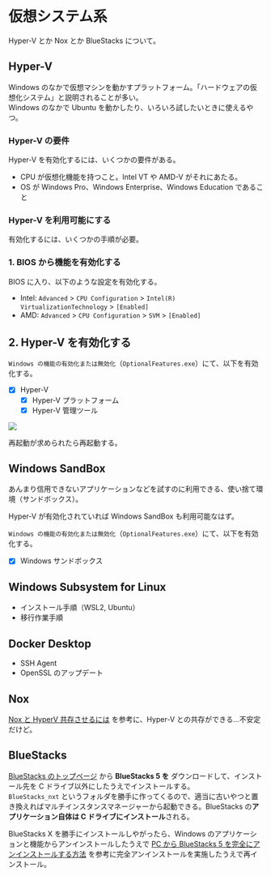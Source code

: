 # 仮想システム系

Hyper-V とか Nox とか BlueStacks について。

## Hyper-V

Windows のなかで仮想マシンを動かすプラットフォーム。「ハードウェアの仮想化システム」と説明されることが多い。  
Windows のなかで Ubuntu を動かしたり、いろいろ試したいときに使えるやつ。

### Hyper-V の要件

Hyper-V を有効化するには、いくつかの要件がある。

- CPU が仮想化機能を持つこと。Intel VT や AMD-V がそれにあたる。
- OS が Windows Pro、Windows Enterprise、Windows Education であること

### Hyper-V を利用可能にする

有効化するには、いくつかの手順が必要。

### 1. BIOS から機能を有効化する

BIOS に入り、以下のような設定を有効化する。

- Intel: `Advanced` > `CPU Configuration` > `Intel(R) VirtualizationTechnology` > `[Enabled]`
- AMD: `Advanced` > `CPU Configuration` > `SVM` > `[Enabled]`

## 2. Hyper-V を有効化する

`Windows の機能の有効化または無効化`（`OptionalFeatures.exe`）にて、以下を有効化する。

- [x] Hyper-V
  - [x] Hyper-V プラットフォーム
  - [x] Hyper-V 管理ツール

![](assets/image-10.png)

再起動が求められたら再起動する。

## Windows SandBox

あんまり信用できないアプリケーションなどを試すのに利用できる、使い捨て環境（サンドボックス）。

Hyper-V が有効化されていれば Windows SandBox も利用可能なはず。

`Windows の機能の有効化または無効化`（`OptionalFeatures.exe`）にて、以下を有効化する。

- [x] Windows サンドボックス

## Windows Subsystem for Linux

- インストール手順（WSL2, Ubuntu）
- 移行作業手順

## Docker Desktop

- SSH Agent
- OpenSSL のアップデート

## Nox

[Nox と HyperV 共存させるには](https://support.bignox.com/ja/else/hypervonbeta) を参考に、Hyper-V との共存ができる…不安定だけど。

## BlueStacks

[BlueStacks のトップページ](https://www.bluestacks.com/) から **BlueStacks 5 を** ダウンロードして、インストール先を C ドライブ以外にしたうえでインストールする。  
`BlueStacks_nxt` というフォルダを勝手に作ってくるので、適当に古いやつと置き換えればマルチインスタンスマネージャーから起動できる。BlueStacks の**アプリケーション自体は C ドライブにインストール**される。

BlueStacks X を勝手にインストールしやがったら、Windows のアプリケーションと機能からアンインストールしたうえで [PC から BlueStacks 5 を完全にアンインストールする方法](https://support.bluestacks.com/hc/ja/articles/360057724751) を参考に完全アンインストールを実施したうえで再インストール。
